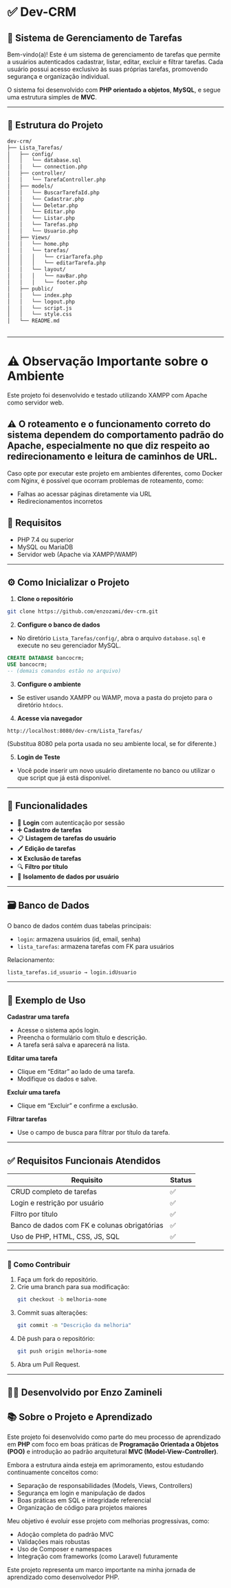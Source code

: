 # ✅ Dev-CRM
## 🔐 Sistema de Gerenciamento de Tarefas

Bem-vindo(a)! Este é um sistema de gerenciamento de tarefas que permite a usuários autenticados cadastrar, listar, editar, excluir e filtrar tarefas. Cada usuário possui acesso exclusivo às suas próprias tarefas, promovendo segurança e organização individual.

O sistema foi desenvolvido com **PHP orientado a objetos**, **MySQL**, e segue uma estrutura simples de **MVC**.

---

## 📁 Estrutura do Projeto

```bash
dev-crm/
├── Lista_Tarefas/
│   ├── config/
│   │   └── database.sql    
│   │   └── connection.php
│   ├── controller/         
│   │   └── TarefaController.php
│   ├── models/
│   │   └── BuscarTarefaId.php    
│   │   └── Cadastrar.php   
│   │   └── Deletar.php    
│   │   └── Editar.php
│   │   └── Listar.php    
│   │   └── Tarefas.php
│   │   └── Usuario.php          
│   ├── Views/
│   │   └── home.php    
│   │   └── tarefas/
│   │   │   └── criarTarefa.php    
│   │   │   └── editarTarefa.php    
│   │   └── layout/
│   │   │   └── navBar.php    
│   │   │   └── footer.php              
│   ├── public/
│   │   └── index.php    
│   │   └── logout.php   
│   │   └── script.js    
│   │   └── style.css        
│   └── README.md
         
```

---

# ⚠️ Observação Importante sobre o Ambiente
Este projeto foi desenvolvido e testado utilizando XAMPP com Apache como servidor web.

## ⚠️ O roteamento e o funcionamento correto do sistema dependem do comportamento padrão do Apache, especialmente no que diz respeito ao redirecionamento e leitura de caminhos de URL.

Caso opte por executar este projeto em ambientes diferentes, como Docker com Nginx, é possível que ocorram problemas de roteamento, como:

- Falhas ao acessar páginas diretamente via URL
- Redirecionamentos incorretos

## 🧾 Requisitos

- PHP 7.4 ou superior
- MySQL ou MariaDB
- Servidor web (Apache via XAMPP/WAMP)

---

## ⚙️ Como Inicializar o Projeto

1. **Clone o repositório**

```bash
git clone https://github.com/enzozami/dev-crm.git
```

2. **Configure o banco de dados**

- No diretório `Lista_Tarefas/config/`, abra o arquivo `database.sql` e execute no seu gerenciador MySQL.

```sql
CREATE DATABASE bancocrm;
USE bancocrm;
-- (demais comandos estão no arquivo)
```

3. **Configure o ambiente**

- Se estiver usando XAMPP ou WAMP, mova a pasta do projeto para o diretório `htdocs`.

4. **Acesse via navegador**

```
http://localhost:8080/dev-crm/Lista_Tarefas/
```
(Substitua 8080 pela porta usada no seu ambiente local, se for diferente.)

5. **Login de Teste**

- Você pode inserir um novo usuário diretamente no banco ou utilizar o que script que já está disponível.

---

## 📌 Funcionalidades

- 🔐 **Login** com autenticação por sessão
- ➕ **Cadastro de tarefas**
- 📋 **Listagem de tarefas do usuário**
- 🖊️ **Edição de tarefas**
- ❌ **Exclusão de tarefas**
- 🔍 **Filtro por título**
- 👤 **Isolamento de dados por usuário**

---

## 🗃️ Banco de Dados

O banco de dados contém duas tabelas principais:

- `login`: armazena usuários (id, email, senha)
- `lista_tarefas`: armazena tarefas com FK para usuários

Relacionamento:
```sql
lista_tarefas.id_usuario → login.idUsuario
```

---

## 🧪 Exemplo de Uso

**Cadastrar uma tarefa**

- Acesse o sistema após login.
- Preencha o formulário com título e descrição.
- A tarefa será salva e aparecerá na lista.

**Editar uma tarefa**

- Clique em “Editar” ao lado de uma tarefa.
- Modifique os dados e salve.

**Excluir uma tarefa**

- Clique em “Excluir” e confirme a exclusão.

**Filtrar tarefas**

- Use o campo de busca para filtrar por título da tarefa.

---

## ✅ Requisitos Funcionais Atendidos

| Requisito                                        | Status |
|--------------------------------------------------|--------|
| CRUD completo de tarefas                         | ✅     |
| Login e restrição por usuário                    | ✅     |
| Filtro por título                                | ✅     |
| Banco de dados com FK e colunas obrigatórias     | ✅     |
| Uso de PHP, HTML, CSS, JS, SQL                   | ✅     |

---

### 🤝 Como Contribuir

1. Faça um fork do repositório.
2. Crie uma branch para sua modificação:
   ```bash
   git checkout -b melhoria-nome
   ```
3. Commit suas alterações:
   ```bash
   git commit -m "Descrição da melhoria"
   ```
4. Dê push para o repositório:
   ```bash
   git push origin melhoria-nome
   ```
5. Abra um Pull Request.

---

## 👨‍💻 Desenvolvido por Enzo Zamineli

## 📚 Sobre o Projeto e Aprendizado

Este projeto foi desenvolvido como parte do meu processo de aprendizado em **PHP** com foco em boas práticas de **Programação Orientada a Objetos (POO)** e introdução ao padrão arquitetural **MVC (Model-View-Controller)**.

Embora a estrutura ainda esteja em aprimoramento, estou estudando continuamente conceitos como:

- Separação de responsabilidades (Models, Views, Controllers)
- Segurança em login e manipulação de dados
- Boas práticas em SQL e integridade referencial
- Organização de código para projetos maiores

Meu objetivo é evoluir esse projeto com melhorias progressivas, como:

- Adoção completa do padrão MVC
- Validações mais robustas
- Uso de Composer e namespaces
- Integração com frameworks (como Laravel) futuramente

Este projeto representa um marco importante na minha jornada de aprendizado como desenvolvedor PHP.